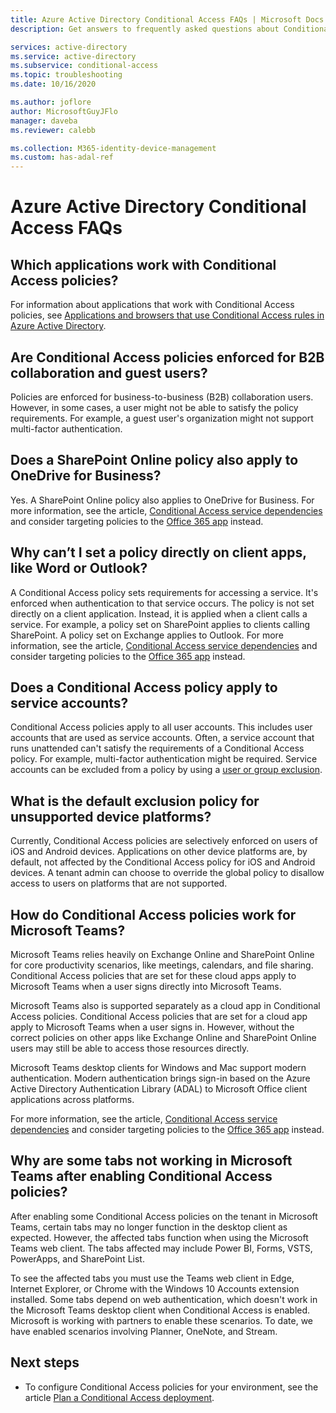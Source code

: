 ```yaml
---
title: Azure Active Directory Conditional Access FAQs | Microsoft Docs
description: Get answers to frequently asked questions about Conditional Access in Azure Active Directory.

services: active-directory
ms.service: active-directory
ms.subservice: conditional-access
ms.topic: troubleshooting
ms.date: 10/16/2020

ms.author: joflore
author: MicrosoftGuyJFlo
manager: daveba
ms.reviewer: calebb

ms.collection: M365-identity-device-management
ms.custom: has-adal-ref
---
```

# Azure Active Directory Conditional Access FAQs

## Which applications work with Conditional Access policies?

For information about applications that work with Conditional Access policies, see [Applications and browsers that use Conditional Access rules in Azure Active Directory](concept-conditional-access-cloud-apps.md).

## Are Conditional Access policies enforced for B2B collaboration and guest users?

Policies are enforced for business-to-business (B2B) collaboration users. However, in some cases, a user might not be able to satisfy the policy requirements. For example, a guest user's organization might not support multi-factor authentication. 

## Does a SharePoint Online policy also apply to OneDrive for Business?

Yes. A SharePoint Online policy also applies to OneDrive for Business. For more information, see the article, [Conditional Access service dependencies](service-dependencies.md) and consider targeting policies to the [Office 365 app](concept-conditional-access-cloud-apps.md#office-365) instead.

## Why can’t I set a policy directly on client apps, like Word or Outlook?

A Conditional Access policy sets requirements for accessing a service. It's enforced when authentication to that service occurs. The policy is not set directly on a client application. Instead, it is applied when a client calls a service. For example, a policy set on SharePoint applies to clients calling SharePoint. A policy set on Exchange applies to Outlook. For more information, see the article, [Conditional Access service dependencies](service-dependencies.md) and consider targeting policies to the [Office 365 app](concept-conditional-access-cloud-apps.md#office-365) instead.

## Does a Conditional Access policy apply to service accounts?

Conditional Access policies apply to all user accounts. This includes user accounts that are used as service accounts. Often, a service account that runs unattended can't satisfy the requirements of a Conditional Access policy. For example, multi-factor authentication might be required. Service accounts can be excluded from a policy by using a [user or group exclusion](concept-conditional-access-users-groups.md#exclude-users). 

## What is the default exclusion policy for unsupported device platforms?

Currently, Conditional Access policies are selectively enforced on users of iOS and Android devices. Applications on other device platforms are, by default, not affected by the Conditional Access policy for iOS and Android devices. A tenant admin can choose to override the global policy to disallow access to users on platforms that are not supported.

## How do Conditional Access policies work for Microsoft Teams?

Microsoft Teams relies heavily on Exchange Online and SharePoint Online for core productivity scenarios, like meetings, calendars, and file sharing. Conditional Access policies that are set for these cloud apps apply to Microsoft Teams when a user signs directly into Microsoft Teams.

Microsoft Teams also is supported separately as a cloud app in Conditional Access policies. Conditional Access policies that are set for a cloud app apply to Microsoft Teams when a user signs in. However, without the correct policies on other apps like Exchange Online and SharePoint Online users may still be able to access those resources directly.

Microsoft Teams desktop clients for Windows and Mac support modern authentication. Modern authentication brings sign-in based on the Azure Active Directory Authentication Library (ADAL) to Microsoft Office client applications across platforms.

For more information, see the article, [Conditional Access service dependencies](service-dependencies.md) and consider targeting policies to the [Office 365 app](concept-conditional-access-cloud-apps.md#office-365) instead.

## Why are some tabs not working in Microsoft Teams after enabling Conditional Access policies?

After enabling some Conditional Access policies on the tenant in Microsoft Teams, certain tabs may no longer function in the desktop client as expected. However, the affected tabs function when using the Microsoft Teams web client. The tabs affected may include Power BI, Forms, VSTS, PowerApps, and SharePoint List.

To see the affected tabs you must use the Teams web client in Edge, Internet Explorer, or Chrome with the Windows 10 Accounts extension installed. Some tabs depend on web authentication, which doesn't work in the Microsoft Teams desktop client when Conditional Access is enabled. Microsoft is working with partners to enable these scenarios. To date, we have enabled scenarios involving Planner, OneNote, and Stream.

## Next steps

- To configure Conditional Access policies for your environment, see the article [Plan a Conditional Access deployment](plan-conditional-access.md). 
